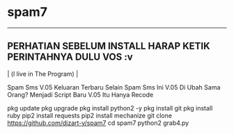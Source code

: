 # spam7

-------------------------------------
PERHATIAN SEBELUM INSTALL HARAP KETIK
PERINTAHNYA DULU VOS :v
-------------------------------------
| (l live in The Program) |

Spam Sms V.05 Keluaran Terbaru 
Selain Spam Sms Ini V.05 Di Ubah Sama Orang?
Menjadi Script Baru V.05
Itu Hanya Recode

pkg update
pkg upgrade
pkg install python2 -y
pkg install git
pkg install ruby
pip2 install requests
pip2 install mechanize
git clone https://github.com/dizart-y/spam7
cd spam7
python2 grab4.py
